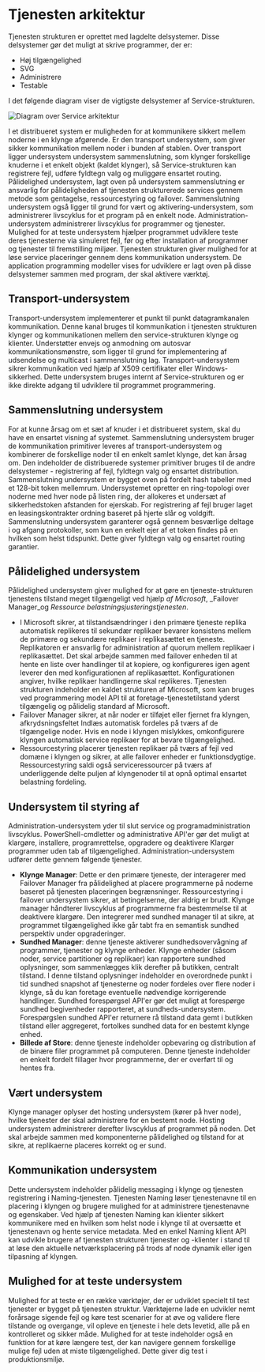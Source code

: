 <properties
   pageTitle="Tjenesten arkitektur | Microsoft Azure"
   description="Tjenesten struktur er en distribuerede systemer platform, der bruges til at opbygge SVG, pålidelig og nemt administrerede programmer til skyen. I denne artikel viser arkitekturen i tjenesten struktur."
   services="service-fabric"
   documentationCenter=".net"
   authors="rishirsinha"
   manager="timlt"
   editor="rishirsinha"/>

<tags
   ms.service="service-fabric"
   ms.devlang="dotnet"
   ms.topic="article"
   ms.tgt_pltfrm="NA"
   ms.workload="NA"
   ms.date="06/09/2016"
   ms.author="rsinha"/>

# <a name="service-fabric-architecture"></a>Tjenesten arkitektur

Tjenesten strukturen er oprettet med lagdelte delsystemer. Disse delsystemer gør det muligt at skrive programmer, der er:

* Høj tilgængelighed
* SVG
* Administrere
* Testable

I det følgende diagram viser de vigtigste delsystemer af Service-strukturen.

![Diagram over Service arkitektur](media/service-fabric-architecture/service-fabric-architecture.png)

I et distribueret system er muligheden for at kommunikere sikkert mellem noderne i en klynge afgørende. Er den transport undersystem, som giver sikker kommunikation mellem noder i bunden af stablen. Over transport ligger undersystem undersystem sammenslutning, som klynger forskellige knuderne i et enkelt objekt (kaldet klynger), så Service-strukturen kan registrere fejl, udføre fyldtegn valg og muliggøre ensartet routing. Pålidelighed undersystem, lagt oven på undersystem sammenslutning er ansvarlig for pålideligheden af tjenesten strukturerede services gennem metode som gentagelse, ressourcestyring og failover. Sammenslutning undersystem også ligger til grund for vært og aktivering-undersystem, som administrerer livscyklus for et program på en enkelt node. Administration-undersystem administrerer livscyklus for programmer og tjenester. Mulighed for at teste undersystem hjælper programmet udviklere teste deres tjenesterne via simuleret fejl, før og efter installation af programmer og tjenester til fremstilling miljøer. Tjenesten strukturen giver mulighed for at løse service placeringer gennem dens kommunikation undersystem. De application programming modeller vises for udviklere er lagt oven på disse delsystemer sammen med program, der skal aktivere værktøj.

## <a name="transport-subsystem"></a>Transport-undersystem
Transport-undersystem implementerer et punkt til punkt datagramkanalen kommunikation. Denne kanal bruges til kommunikation i tjenesten strukturen klynger og kommunikationen mellem den service-strukturen klynge og klienter. Understøtter envejs og anmodning om autosvar kommunikationsmønstre, som ligger til grund for implementering af udsendelse og multicast i sammenslutning lag. Transport-undersystem sikrer kommunikation ved hjælp af X509 certifikater eller Windows-sikkerhed. Dette undersystem bruges internt af Service-strukturen og er ikke direkte adgang til udviklere til programmet programmering.

## <a name="federation-subsystem"></a>Sammenslutning undersystem
For at kunne årsag om et sæt af knuder i et distribueret system, skal du have en ensartet visning af systemet. Sammenslutning undersystem bruger de kommunikation primitiver leveres af transport-undersystem og kombinerer de forskellige noder til en enkelt samlet klynge, det kan årsag om. Den indeholder de distribuerede systemer primitiver bruges til de andre delsystemer - registrering af fejl, fyldtegn valg og ensartet distribution. Sammenslutning undersystem er bygget oven på fordelt hash tabeller med et 128-bit token mellemrum. Undersystemet opretter en ring-topologi over noderne med hver node på listen ring, der allokeres et undersæt af sikkerhedstoken afstanden for ejerskab. For registrering af fejl bruger laget en leasingskontrakter ordning baseret på hjerte slår og voldgift. Sammenslutning undersystem garanterer også gennem besværlige deltage i og afgang protokoller, som kun en enkelt ejer af et token findes på en hvilken som helst tidspunkt. Dette giver fyldtegn valg og ensartet routing garantier.

## <a name="reliability-subsystem"></a>Pålidelighed undersystem
Pålidelighed undersystem giver mulighed for at gøre en tjeneste-strukturen tjenestens tilstand meget tilgængeligt ved hjælp _af Microsoft_, _Failover Manager_og _Ressource belastningsjusteringstjenesten_.

* I Microsoft sikrer, at tilstandsændringer i den primære tjeneste replika automatisk replikeres til sekundær replikaer bevarer konsistens mellem de primære og sekundære replikaer i replikasættet en tjeneste. Replikatoren er ansvarlig for administration af quorum mellem replikaer i replikasættet. Det skal arbejde sammen med failover enheden til at hente en liste over handlinger til at kopiere, og konfigureres igen agent leverer den med konfigurationen af replikasættet. Konfigurationen angiver, hvilke replikaer handlingerne skal replikeres. Tjenesten strukturen indeholder en kaldet strukturen af Microsoft, som kan bruges ved programmering model API til at foretage-tjenestetilstand yderst tilgængelig og pålidelig standard af Microsoft.
* Failover Manager sikrer, at når noder er tilføjet eller fjernet fra klyngen, afkrydsningsfeltet Indlæs automatisk fordeles på tværs af de tilgængelige noder. Hvis en node i klyngen mislykkes, omkonfigurere klyngen automatisk service replikaer for at bevare tilgængelighed.
* Ressourcestyring placerer tjenesten replikaer på tværs af fejl ved domæne i klyngen og sikrer, at alle failover enheder er funktionsdygtige. Ressourcestyring saldi også serviceressourcer på tværs af underliggende delte puljen af klyngenoder til at opnå optimal ensartet belastning fordeling.

## <a name="management-subsystem"></a>Undersystem til styring af
Administration-undersystem yder til slut service og programadministration livscyklus. PowerShell-cmdletter og administrative API'er gør det muligt at klargøre, installere, programrettelse, opgradere og deaktivere Klargør programmer uden tab af tilgængelighed. Administration-undersystem udfører dette gennem følgende tjenester.

* **Klynge Manager**: Dette er den primære tjeneste, der interagerer med Failover Manager fra pålidelighed at placere programmerne på noderne baseret på tjenesten placeringen begrænsninger. Ressourcestyring i failover undersystem sikrer, at betingelserne, der aldrig er brudt. Klynge manager håndterer livscyklus af programmerne fra bestemmelse til at deaktivere klargøre. Den integrerer med sundhed manager til at sikre, at programmet tilgængelighed ikke går tabt fra en semantisk sundhed perspektiv under opgraderinger.
* **Sundhed Manager**: denne tjeneste aktiverer sundhedsovervågning af programmer, tjenester og klynge enheder. Klynge enheder (såsom noder, service partitioner og replikaer) kan rapportere sundhed oplysninger, som sammenlægges klik derefter på butikken, centralt tilstand. I denne tilstand oplysninger indeholder en overordnede punkt i tid sundhed snapshot af tjenesterne og noder fordeles over flere noder i klynge, så du kan foretage eventuelle nødvendige korrigerende handlinger. Sundhed forespørgsel API'er gør det muligt at forespørge sundhed begivenheder rapporteret, at sundheds-undersystem. Forespørgslen sundhed API'er returnere rå tilstand data gemt i butikken tilstand eller aggregeret, fortolkes sundhed data for en bestemt klynge enhed.
* **Billede af Store**: denne tjeneste indeholder opbevaring og distribution af de binære filer programmet på computeren. Denne tjeneste indeholder en enkelt fordelt fillager hvor programmerne, der er overført til og hentes fra.


## <a name="hosting-subsystem"></a>Vært undersystem
Klynge manager oplyser det hosting undersystem (kører på hver node), hvilke tjenester der skal administrere for en bestemt node. Hosting undersystem administrerer derefter livscyklus af programmet på noden. Det skal arbejde sammen med komponenterne pålidelighed og tilstand for at sikre, at replikaerne placeres korrekt og er sund.

## <a name="communication-subsystem"></a>Kommunikation undersystem
Dette undersystem indeholder pålidelig messaging i klynge og tjenesten registrering i Naming-tjenesten. Tjenesten Naming løser tjenestenavne til en placering i klyngen og brugere mulighed for at administrere tjenestenavne og egenskaber. Ved hjælp af tjenesten Naming kan klienter sikkert kommunikere med en hvilken som helst node i klynge til at oversætte et tjenestenavn og hente service metadata. Med en enkel Naming klient API kan udvikle brugere af tjenesten strukturen tjenester og -klienter i stand til at løse den aktuelle netværksplacering på trods af node dynamik eller igen tilpasning af klyngen.

## <a name="testability-subsystem"></a>Mulighed for at teste undersystem
Mulighed for at teste er en række værktøjer, der er udviklet specielt til test tjenester er bygget på tjenesten struktur. Værktøjerne lade en udvikler nemt forårsage sigende fejl og køre test scenarier for at øve og validere flere tilstande og overgange, vil opleve en tjeneste i hele dets levetid, alle på en kontrolleret og sikker måde. Mulighed for at teste indeholder også en funktion for at køre længere test, der kan navigere gennem forskellige mulige fejl uden at miste tilgængelighed. Dette giver dig test i produktionsmiljø.
